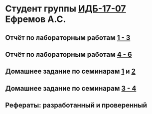 # Студент группы [ИДБ-17-07](https://github.com/stankin/design-part-1/wiki/List-IDB-17-07) Ефремов А.С.

## Отчёт по лабораторным работам [1 - 3](https://github.com/SirAlek/EfremovAS.github.io.wiki.git)

## Отчёт по лабораторным работам [4 - 6](https://github.com/SirAlek/EfremovAS.github.io/wiki/%D0%9B%D1%80-4-5)

## Домашнее задание по семинарам [1](https://github.com/stankin/design-part-1/wiki/sem1) и [2](https://github.com/stankin/design-part-1/wiki/sem2)

## Домашнее задание по семинарам [3 - 4](https://github.com/SirAlek/EfremovAS.github.io/wiki/%D0%A1%D0%B5%D0%BC%D0%B8%D0%BD%D0%B0%D1%80-3-4)

## Рефераты: разработанный и проверенный

